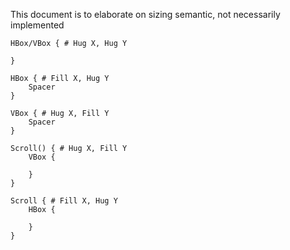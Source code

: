 This document is to elaborate on sizing semantic, not necessarily implemented

```
HBox/VBox { # Hug X, Hug Y

}
```

```
HBox { # Fill X, Hug Y
    Spacer
}

VBox { # Hug X, Fill Y
    Spacer
}
```

```
Scroll() { # Hug X, Fill Y
    VBox {

    }    
}

Scroll { # Fill X, Hug Y
    HBox {

    }    
}
```
